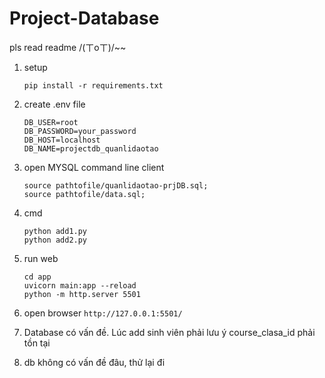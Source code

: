 # Project-Database 
pls read readme /(ㄒoㄒ)/~~
1. setup
    ```
    pip install -r requirements.txt
    ```
1. create .env file
    ```
    DB_USER=root
    DB_PASSWORD=your_password
    DB_HOST=localhost
    DB_NAME=projectdb_quanlidaotao
   
2. open MYSQL command line client 
    ```
   source pathtofile/quanlidaotao-prjDB.sql;
   source pathtofile/data.sql;

3. cmd
   ```
   python add1.py
   python add2.py
   ```
4. run web
   ```
   cd app
   uvicorn main:app --reload
   python -m http.server 5501
   ```
5. open browser
   ```http://127.0.0.1:5501/```

4. Database có vấn đề. Lúc add sinh viên phải lưu ý course_clasa_id phải tồn tại

6. db không có vấn đề đâu, thử lại đi
